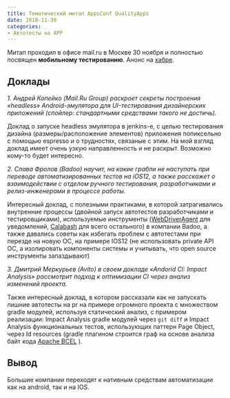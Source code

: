 ```yaml
---
title: Тематический митап AppsConf QualityApps
date: 2018-11-30
categories:
- Автотесты на APP
---
```

Митап проходил в офисе mail.ru в Москве 30 ноября и полностью посвящен **мобильному тестированию**.
Анонс на [хабре](https://habr.com/company/mailru/blog/430570/).

## Доклады
*1. Андрей Копейко (Mail.Ru Group) раскроет секреты построения «headless» Android-эмулятора для UI-тестирования дизайнерских приложений (спойлер: стандартными средствами такого не достичь).*

Доклад о запуске headless эмулятора в jenkins-е, с целью тестирования дизайна (размеры/расположение элементов) приложения попиксельно с помощью espresso и о трудностях, связаные с этим.  На мой взгляд доклад имеет очень узкую направленность и не раскрыт.
Возможно кому-то будет интересно.

*2. Слава Фролов (Badoo) научит, на какие грабли не наступать при переводе автоматизированных тестов на iOS12, а также расскажет о взаимодействии с отделом ручного тестирования, разработчиками и релиз-инженерами в процессе работы.*

Интересный доклад, с полезными практиками, в которой затрагивались внутренние процессы (двойной запуск автотестов разработчиками и тестировщиками), используемые инструменты ([WebDriverAgent](https://github.com/facebook/WebDriverAgent) для уведомлений, [Calabash](https://github.com/calabash) для всего остального) в компании Badoo, а также давались советы как избегать проблем с автотестами при перезде на новую ОС, на примере IOS12 (не использовать private API ОС, а изолировать компоненты системы и учитывать, что open source инструменты запаздывают)

*3. Дмитрий Меркурьев (Avito) в своем докладе «Andorid CI: Impact Analysis» рассмотрит подход к оптимизации CI через анализ изменений проекта.*

Также интересный доклад, в котором рассказали как не запускать лишние автотесты на pr на примере огромного проекта с множеством gradle модулей, используя статический анализ, с примером реализации: Impact Analysis gradle модулей через ```git diff``` и Impact Analysis функциональных тестов, использующих паттерн Page Object, через Id resources (gradle плагином строится граф на основе анализа байт кода [Apache BCEL](https://commons.apache.org/proper/commons-bcel/) ).

## Вывод
Большие компании переходят к нативным средствам автоматизации как на android, так и на IOS.

